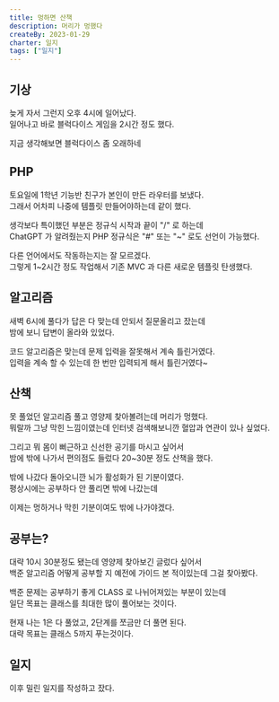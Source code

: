 ```yaml
---
title: 멍하면 산책
description: 머리가 멍했다
createBy: 2023-01-29
charter: 일지
tags: ["일지"]
---
```


## 기상

늦게 자서 그런지 오후 4시에 일어났다.            
일어나고 바로 블럭다이스 게임을 2시간 정도 했다.                

지금 생각해보면 블럭다이스 좀 오래하네        

## PHP 

토요일에 1학년 기능반 친구가 본인이 만든 라우터를 보냈다.                   
그래서 어차피 나중에 템플릿 만들어야하는데 같이 했다.        

생각보다 특이했던 부분은 정규식 시작과 끝이 "/" 로 하는데                
ChatGPT 가 알려줬는지 PHP 정규식은 "#" 또는 "~" 로도 선언이 가능했다.      

다른 언어에서도 작동하는지는 잘 모르겠다.                
그렇게 1~2시간 정도 작업해서 기존 MVC 과 다른 새로운 템플릿 탄생했다.      


## 알고리즘

새벽 6시에 풀다가 답은 다 맞는데 안되서 질문올리고 잤는데             
밤에 보니 답변이 올라와 있었다. 

코드 알고리즘은 맞는데 문제 입력을 잘못해서 계속 틀린거였다.              
입력을 계속 할 수 있는데 한 번만 입력되게 해서 틀린거였다~

## 산책

못 풀었던 알고리즘 풀고 영양제 찾아볼려는데 머리가 멍했다.                
뭐랄까 그냥 막힌 느낌이였는데 인터넷 검색해보니깐 혈압과 연관이 있나 싶었다.          

그리고 뭐 몸이 뻐근하고 신선한 공기를 마시고 싶어서              
밤에 밖에 나가서 편의점도 들렀다 20~30분 정도 산책을 했다.           

밖에 나갔다 돌아오니깐 뇌가 활성화가 된 기분이였다.              
평상시에는 공부하다 안 풀리면 밖에 나갔는데           

이제는 멍하거나 막힌 기분이여도 밖에 나가야겠다.

## 공부는?

대략 10시 30분정도 됐는데 영양제 찾아보긴 글렀다 싶어서                  
백준 알고리즘 어떻게 공부할 지 예전에 가이드 본 적이있는데 그걸 찾아봤다.            

백준 문제는 공부하기 좋게 CLASS 로 나뉘어져있는 부분이 있는데                   
일단 목표는 클래스를 최대한 많이 풀어보는 것이다.           

현재 나는 1은 다 풀었고, 2단계를 쪼금만 더 풀면 된다.                    
대략 목표는 클래스 5까지 푸는것이다.

## 일지

이후 밀린 일지를 작성하고 잤다.



